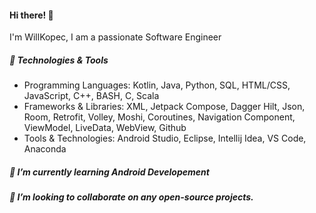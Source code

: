 #### Hi there! 👋
I'm WillKopec, I am a passionate Software Engineer

##### 🔧 Technologies & Tools
- Programming Languages: Kotlin, Java, Python, SQL, HTML/CSS, JavaScript, C++, BASH, C, Scala
- Frameworks & Libraries: XML, Jetpack Compose, Dagger Hilt, Json, Room, Retrofit, Volley, Moshi, Coroutines, Navigation Component,  ViewModel, LiveData, WebView, Github
- Tools & Technologies: Android Studio, Eclipse, Intellij Idea, VS Code, Anaconda

##### 🌱 I’m currently learning Android Developement

##### 👯 I’m looking to collaborate on any open-source projects.
<!--
**willkopec/willkopec** is a ✨ _special_ ✨ repository because its `README.md` (this file) appears on your GitHub profile.

Here are some ideas to get you started:

- 🔭 I’m currently working on ...
- 🌱 I’m currently learning ...
- 👯 I’m looking to collaborate on ...
- 🤔 I’m looking for help with ...
- 💬 Ask me about ...
- 📫 How to reach me: ...
- 😄 Pronouns: ...
- ⚡ Fun fact: ...
-->
